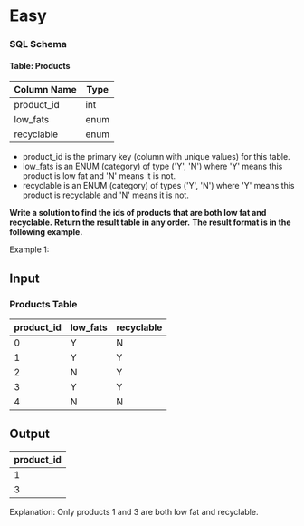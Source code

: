 # Easy

### SQL Schema  
#### Table: Products  

| Column Name | Type  |
|------------|-------|
| product_id | int   |
| low_fats   | enum  |
| recyclable | enum  |

- product_id is the primary key (column with unique values) for this table.
- low_fats is an ENUM (category) of type ('Y', 'N') where 'Y' means this product is low fat and 'N' means it is not.
- recyclable is an ENUM (category) of types ('Y', 'N') where 'Y' means this product is recyclable and 'N' means it is not.
  
**Write a solution to find the ids of products that are both low fat and recyclable.**
**Return the result table in any order.**
**The result format is in the following example.**

Example 1:

## Input

### Products Table 

| product_id | low_fats | recyclable |
|------------|----------|------------|
| 0          | Y        | N          |
| 1          | Y        | Y          |
| 2          | N        | Y          |
| 3          | Y        | Y          |
| 4          | N        | N          |


## Output

| product_id |
|------------|
| 1          |
| 3          |

Explanation: Only products 1 and 3 are both low fat and recyclable.
